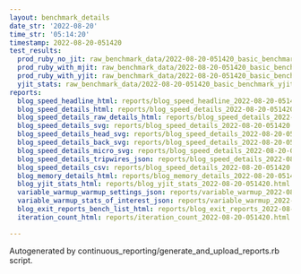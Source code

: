 ```yaml
---
layout: benchmark_details
date_str: '2022-08-20'
time_str: '05:14:20'
timestamp: 2022-08-20-051420
test_results:
  prod_ruby_no_jit: raw_benchmark_data/2022-08-20-051420_basic_benchmark_prod_ruby_no_jit.json
  prod_ruby_with_mjit: raw_benchmark_data/2022-08-20-051420_basic_benchmark_prod_ruby_with_mjit.json
  prod_ruby_with_yjit: raw_benchmark_data/2022-08-20-051420_basic_benchmark_prod_ruby_with_yjit.json
  yjit_stats: raw_benchmark_data/2022-08-20-051420_basic_benchmark_yjit_stats.json
reports:
  blog_speed_headline_html: reports/blog_speed_headline_2022-08-20-051420.html
  blog_speed_details_html: reports/blog_speed_details_2022-08-20-051420.html
  blog_speed_details_raw_details_html: reports/blog_speed_details_2022-08-20-051420.raw_details.html
  blog_speed_details_svg: reports/blog_speed_details_2022-08-20-051420.svg
  blog_speed_details_head_svg: reports/blog_speed_details_2022-08-20-051420.head.svg
  blog_speed_details_back_svg: reports/blog_speed_details_2022-08-20-051420.back.svg
  blog_speed_details_micro_svg: reports/blog_speed_details_2022-08-20-051420.micro.svg
  blog_speed_details_tripwires_json: reports/blog_speed_details_2022-08-20-051420.tripwires.json
  blog_speed_details_csv: reports/blog_speed_details_2022-08-20-051420.csv
  blog_memory_details_html: reports/blog_memory_details_2022-08-20-051420.html
  blog_yjit_stats_html: reports/blog_yjit_stats_2022-08-20-051420.html
  variable_warmup_warmup_settings_json: reports/variable_warmup_2022-08-20-051420.warmup_settings.json
  variable_warmup_stats_of_interest_json: reports/variable_warmup_2022-08-20-051420.stats_of_interest.json
  blog_exit_reports_bench_list_html: reports/blog_exit_reports_2022-08-20-051420.bench_list.html
  iteration_count_html: reports/iteration_count_2022-08-20-051420.html

---
```

Autogenerated by continuous_reporting/generate_and_upload_reports.rb script.
